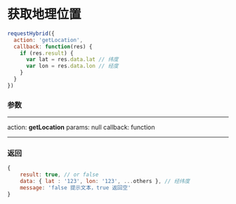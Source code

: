 # 获取地理位置

```javascript
requestHybrid({
  action: 'getLocation',
  callback: function(res) {
    if (res.result) {
      var lat = res.data.lat // 纬度
      var lon = res.data.lon // 经度
    }
  }
})
```
### 参数
---
action: **getLocation**
params: null
callback: function

---
### 返回

```javascript
{
    result: true, // or false
    data: { lat : '123', lon: '123', ...others }, // 经纬度
    message: 'false 提示文本，true 返回空'
}
```


